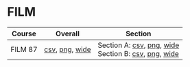 # FILM

| Course | Overall | Section |
| ------ | ------- | ------- |
| FILM 87 | [csv](https://github.com/UCSD-Historical-Enrollment-Data/2024Fall/blob/main/overall/FILM%2087.csv), [png](https://raw.githubusercontent.com/UCSD-Historical-Enrollment-Data/2024Fall/main/plot_overall/FILM%2087.png), [wide](https://raw.githubusercontent.com/UCSD-Historical-Enrollment-Data/2024Fall/main/plot_overall_wide/FILM%2087.png) | Section A: [csv](https://github.com/UCSD-Historical-Enrollment-Data/2024Fall/blob/main/section/FILM%2087_A.csv), [png](https://raw.githubusercontent.com/UCSD-Historical-Enrollment-Data/2024Fall/main/plot_section/FILM%2087_A.png), [wide](https://raw.githubusercontent.com/UCSD-Historical-Enrollment-Data/2024Fall/main/plot_section_wide/FILM%2087_A.png)<br>Section B: [csv](https://github.com/UCSD-Historical-Enrollment-Data/2024Fall/blob/main/section/FILM%2087_B.csv), [png](https://raw.githubusercontent.com/UCSD-Historical-Enrollment-Data/2024Fall/main/plot_section/FILM%2087_B.png), [wide](https://raw.githubusercontent.com/UCSD-Historical-Enrollment-Data/2024Fall/main/plot_section_wide/FILM%2087_B.png) |
